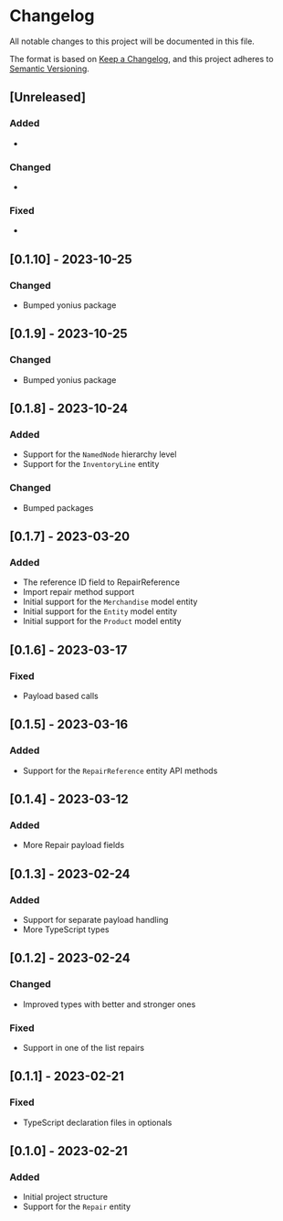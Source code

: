 # Changelog

All notable changes to this project will be documented in this file.

The format is based on [Keep a Changelog](https://keepachangelog.com/en/1.0.0/),
and this project adheres to [Semantic Versioning](https://semver.org/spec/v2.0.0.html).

## [Unreleased]

### Added

*

### Changed

*

### Fixed

*

## [0.1.10] - 2023-10-25

### Changed

* Bumped yonius package

## [0.1.9] - 2023-10-25

### Changed

* Bumped yonius package

## [0.1.8] - 2023-10-24

### Added

* Support for the `NamedNode` hierarchy level
* Support for the `InventoryLine` entity

### Changed

* Bumped packages

## [0.1.7] - 2023-03-20

### Added

* The reference ID field to RepairReference
* Import repair method support
* Initial support for the `Merchandise` model entity
* Initial support for the `Entity` model entity
* Initial support for the `Product` model entity

## [0.1.6] - 2023-03-17

### Fixed

* Payload based calls

## [0.1.5] - 2023-03-16

### Added

* Support for the `RepairReference` entity API methods

## [0.1.4] - 2023-03-12

### Added

* More Repair payload fields

## [0.1.3] - 2023-02-24

### Added

* Support for separate payload handling
* More TypeScript types

## [0.1.2] - 2023-02-24

### Changed

* Improved types with better and stronger ones

### Fixed

* Support in one of the list repairs

## [0.1.1] - 2023-02-21

### Fixed

* TypeScript declaration files in optionals

## [0.1.0] - 2023-02-21

### Added

* Initial project structure
* Support for the `Repair` entity
